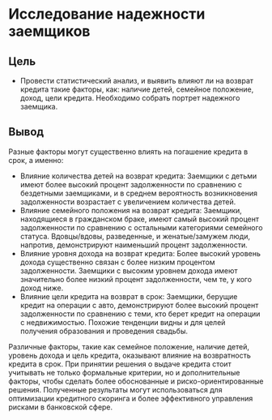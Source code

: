 # Исследование надежности заемщиков
## Цель
- Провести статистический анализ, и выявить влияют ли на возврат кредита такие факторы, как: наличие детей, семейное положение, доход, цели кредита. Необходимо собрать портрет надежного заемщика.
## Вывод
Разные факторы могут существенно влиять на погашение кредита в срок, а именно:
- Влияние количества детей на возврат кредита: Заемщики с детьми имеют более высокий процент задолженности по сравнению с бездетными заемщиками, и в среднем вероятность возникновения задолженности возрастает с увеличением количества детей.
- Влияние семейного положения на возврат кредита: Заемщики, находящиеся в гражданском браке, имеют самый высокий процент задолженности по сравнению с остальными категориями семейного статуса. Вдовцы/вдовы, разведенные, и женатые/замужем люди, напротив, демонстрируют наименьший процент задолженности.
- Влияние уровня дохода на возврат кредита: Более высокий уровень дохода существенно связан с более низким процентом задолженности. Заемщики с высоким уровнем дохода имеют значительно более низкий процент задолженности, чем те, у кого доход ниже.
- Влияние цели кредита на возврат в срок: Заемщики, берущие кредит на операции с авто, демонстрируют более высокий процент задолженности по сравнению с теми, кто берет кредит на операции с недвижимостью. Похожие тенденции видны и для целей получения образования и проведения свадьбы.

Различные факторы, такие как семейное положение, наличие детей, уровень дохода и цель кредита, оказывают влияние на возвратность кредита в срок. При принятии решения о выдаче кредита стоит учитывать не только формальные критерии, но и дополнительные факторы, чтобы сделать более обоснованные и риско-ориентированные решения.
Полученные результаты могут использоваться для оптимизации кредитного скоринга и более эффективного управления рисками в банковской сфере.
